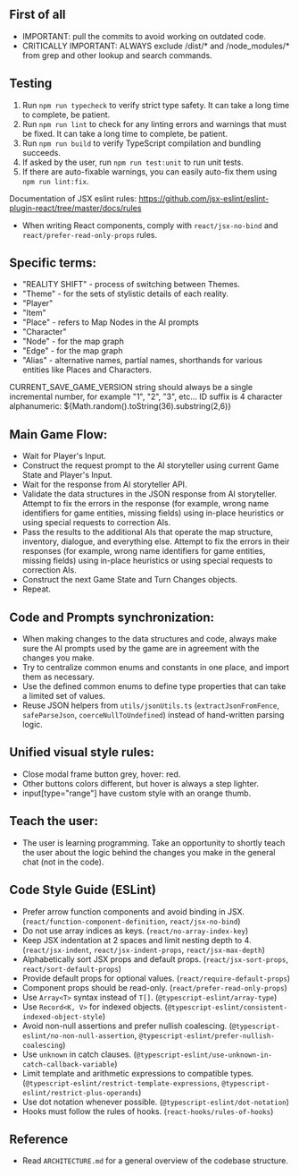 
## First of all
  - IMPORTANT: pull the commits to avoid working on outdated code.
  - CRITICALLY IMPORTANT: ALWAYS exclude /dist/* and /node_modules/* from grep and other lookup and search commands.

## Testing
1. Run `npm run typecheck` to verify strict type safety. It can take a long time to complete, be patient.
2. Run `npm run lint` to check for any linting errors and warnings that must be fixed. It can take a long time to complete, be patient.
3. Run `npm run build` to verify TypeScript compilation and bundling succeeds.
4. If asked by the user, run `npm run test:unit` to run unit tests.
5. If there are auto-fixable warnings, you can easily auto-fix them using `npm run lint:fix`.

Documentation of JSX eslint rules: https://github.com/jsx-eslint/eslint-plugin-react/tree/master/docs/rules
- When writing React components, comply with `react/jsx-no-bind` and `react/prefer-read-only-props` rules.

## Specific terms:
  - "REALITY SHIFT" - process of switching between Themes.
  - "Theme" - for the sets of stylistic details of each reality.
  - "Player"
  - "Item"
  - "Place" - refers to Map Nodes in the AI prompts
  - "Character"
  - "Node" - for the map graph
  - "Edge" - for the map graph
  - "Alias" - alternative names, partial names, shorthands for various entities like Places and Characters.

CURRENT_SAVE_GAME_VERSION string should always be a single incremental number, for example "1", "2", "3", etc...
ID suffix is 4 character alphanumeric: ${Math.random().toString(36).substring(2,6)}

## Main Game Flow:
 - Wait for Player's Input.
 - Construct the request prompt to the AI storyteller using current Game State and Player's Input.
 - Wait for the response from AI storyteller API.
 - Validate the data structures in the JSON response from AI storyteller. Attempt to fix the errors in the response (for example, wrong name identifiers for game entities, missing fields) using in-place heuristics or using special requests to correction AIs.
 - Pass the results to the additional AIs that operate the map structure, inventory, dialogue, and everything else. Attempt to fix the errors in their responses (for example, wrong name identifiers for game entities, missing fields) using in-place heuristics or using special requests to correction AIs.
 - Construct the next Game State and Turn Changes objects.
 - Repeat.

## Code and Prompts synchronization:
 - When making changes to the data structures and code, always make sure the AI prompts used by the game are in agreement with the changes you make.
 - Try to centralize common enums and constants in one place, and import them as necessary.
- Use the defined common enums to define type properties that can take a limited set of values.
- Reuse JSON helpers from `utils/jsonUtils.ts` (`extractJsonFromFence`, `safeParseJson`, `coerceNullToUndefined`) instead of hand-written parsing logic.

## Unified visual style rules:
 - Close modal frame button grey, hover: red.
 - Other buttons colors different, but hover is always a step lighter.
 - input[type="range"] have custom style with an orange thumb.

## Teach the user:
 - The user is learning programming. Take an opportunity to shortly teach the user about the logic behind the changes you make in the general chat (not in the code).

## Code Style Guide (ESLint)
- Prefer arrow function components and avoid binding in JSX. (`react/function-component-definition`, `react/jsx-no-bind`)
- Do not use array indices as keys. (`react/no-array-index-key`)
- Keep JSX indentation at 2 spaces and limit nesting depth to 4. (`react/jsx-indent`, `react/jsx-indent-props`, `react/jsx-max-depth`)
- Alphabetically sort JSX props and default props. (`react/jsx-sort-props`, `react/sort-default-props`)
- Provide default props for optional values. (`react/require-default-props`)
- Component props should be read-only. (`react/prefer-read-only-props`)
- Use `Array<T>` syntax instead of `T[]`. (`@typescript-eslint/array-type`)
- Use `Record<K, V>` for indexed objects. (`@typescript-eslint/consistent-indexed-object-style`)
- Avoid non-null assertions and prefer nullish coalescing. (`@typescript-eslint/no-non-null-assertion`, `@typescript-eslint/prefer-nullish-coalescing`)
- Use `unknown` in catch clauses. (`@typescript-eslint/use-unknown-in-catch-callback-variable`)
- Limit template and arithmetic expressions to compatible types. (`@typescript-eslint/restrict-template-expressions`, `@typescript-eslint/restrict-plus-operands`)
- Use dot notation whenever possible. (`@typescript-eslint/dot-notation`)
- Hooks must follow the rules of hooks. (`react-hooks/rules-of-hooks`)

## Reference
 - Read `ARCHITECTURE.md` for a general overview of the codebase structure.
